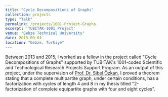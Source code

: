```yaml
---
title: "Cycle Decompositions of Graphs"
collection: projects
type: "Talk"
permalink: /projects/1001-Project-Graphs
excerpt: 'TUBITAK-1001 Project'
venue: "Gebze Technical University"
date: 2013-09-01
location: "Gebze, Türkiye"
---
```


Between 2013 and 2015, I worked as a fellow in the project called "Cycle Decompositions of Graphs" supported by TUBITAK's 1001-coded Scientific and Technological Research Projects Support Program.
As an output of this project, under the supervision of <a href="https://www.gtu.edu.tr/personel/573/21919/display.aspx">Prof. Dr. Sibel Özkan</a>, I proved a theorem stating that a complete multipartite graph, under certain conditions, has a factorization with cycles of length 4 and 8 in my thesis titled "2-factorization of complete equipartite graphs with four and eight cycles".


<!-- This is a description of your talk, which is a markdown files that can be all markdown-ified like any other post. Yay markdown!-->
